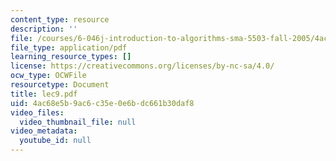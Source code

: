 ```yaml
---
content_type: resource
description: ''
file: /courses/6-046j-introduction-to-algorithms-sma-5503-fall-2005/4ac68e5b9ac6c35e0e6bdc661b30daf8_lec9.pdf
file_type: application/pdf
learning_resource_types: []
license: https://creativecommons.org/licenses/by-nc-sa/4.0/
ocw_type: OCWFile
resourcetype: Document
title: lec9.pdf
uid: 4ac68e5b-9ac6-c35e-0e6b-dc661b30daf8
video_files:
  video_thumbnail_file: null
video_metadata:
  youtube_id: null
---
```

